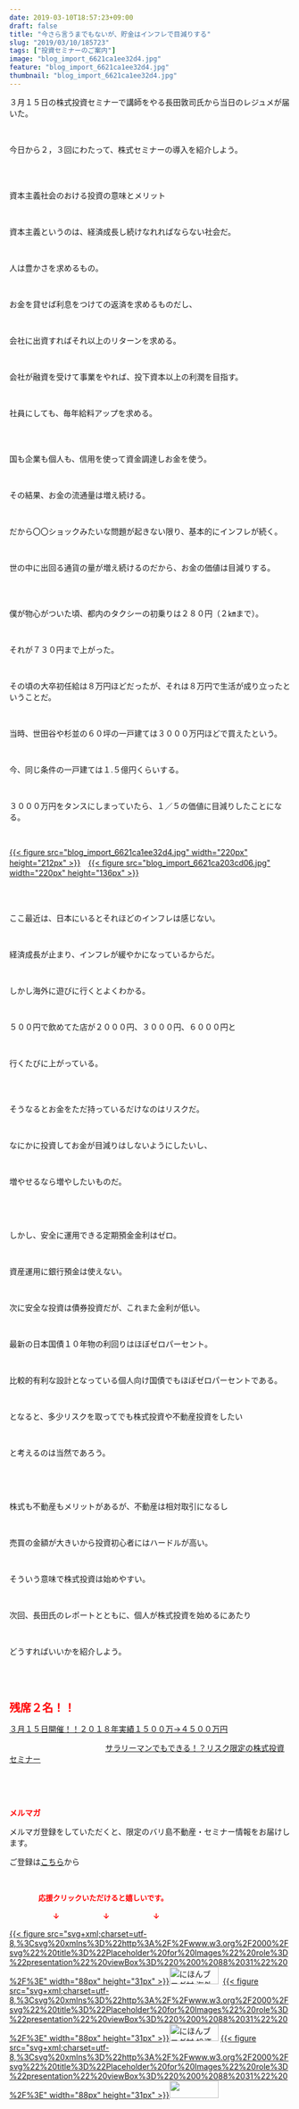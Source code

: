 ```yaml
---
date: 2019-03-10T18:57:23+09:00
draft: false
title: "今さら言うまでもないが、貯金はインフレで目減りする"
slug: "2019/03/10/185723"
tags: ["投資セミナーのご案内"]
image: "blog_import_6621ca1ee32d4.jpg"
feature: "blog_import_6621ca1ee32d4.jpg"
thumbnail: "blog_import_6621ca1ee32d4.jpg"
---
```

<p>３月１５日の株式投資セミナーで講師をやる長田敦司氏から当日のレジュメが届いた。</p><p> </p><p>今日から２，３回にわたって、株式セミナーの導入を紹介しよう。</p><p> </p><p><br/>資本主義社会のおける投資の意味とメリット</p><p> </p><p>資本主義というのは、経済成長し続けなれればならない社会だ。</p><p> </p><p>人は豊かさを求めるもの。</p><p> </p><p>お金を貸せば利息をつけての返済を求めるものだし、</p><p> </p><p>会社に出資すればそれ以上のリターンを求める。</p><p> </p><p>会社が融資を受けて事業をやれば、投下資本以上の利潤を目指す。</p><p> </p><p>社員にしても、毎年給料アップを求める。</p><p> </p><p><br/>国も企業も個人も、信用を使って資金調達しお金を使う。</p><p> </p><p>その結果、お金の流通量は増え続ける。</p><p> </p><p>だから〇〇ショックみたいな問題が起きない限り、基本的にインフレが続く。</p><p> </p><p>世の中に出回る通貨の量が増え続けるのだから、お金の価値は目減りする。</p><p> </p><p><br/>僕が物心がついた頃、都内のタクシーの初乗りは２８０円（２㎞まで）。</p><p> </p><p>それが７３０円まで上がった。</p><p> </p><p>その頃の大卒初任給は８万円ほどだったが、それは８万円で生活が成り立ったということだ。</p><p> </p><p>当時、世田谷や杉並の６０坪の一戸建ては３０００万円ほどで買えたという。</p><p> </p><p>今、同じ条件の一戸建ては１.５億円くらいする。</p><p> </p><p>３０００万円をタンスにしまっていたら、１／５の価値に目減りしたことになる。</p><p> </p><p><a href="blog_import_6621ca1ee32d4.jpg">{{< figure src="blog_import_6621ca1ee32d4.jpg" width="220px" height="212px" >}}</a>　<a href="blog_import_6621ca203cd06.jpg">{{< figure src="blog_import_6621ca203cd06.jpg" width="220px" height="136px" >}}</a></p><p> </p><p><br/>ここ最近は、日本にいるとそれほどのインフレは感じない。</p><p> </p><p>経済成長が止まり、インフレが緩やかになっているからだ。</p><p> </p><p>しかし海外に遊びに行くとよくわかる。</p><p> </p><p>５００円で飲めてた店が２０００円、３０００円、６０００円と</p><p> </p><p>行くたびに上がっている。</p><p> </p><p><br/>そうなるとお金をただ持っているだけなのはリスクだ。</p><p> </p><p>なにかに投資してお金が目減りはしないようにしたいし、</p><p> </p><p>増やせるなら増やしたいものだ。</p><p> </p><p> </p><p>しかし、安全に運用できる定期預金金利はゼロ。</p><p> </p><p>資産運用に銀行預金は使えない。</p><p> </p><p>次に安全な投資は債券投資だが、これまた金利が低い。</p><p> </p><p>最新の日本国債１０年物の利回りはほぼゼロパーセント。</p><p> </p><p>比較的有利な設計となっている個人向け国債でもほぼゼロパーセントである。</p><p> </p><p>となると、多少リスクを取ってでも株式投資や不動産投資をしたい</p><p> </p><p>と考えるのは当然であろう。</p><p> </p><p> </p><p>株式も不動産もメリットがあるが、不動産は相対取引になるし</p><p> </p><p>売買の金額が大きいから投資初心者にはハードルが高い。</p><p> </p><p>そういう意味で株式投資は始めやすい。</p><p> </p><p>次回、長田氏のレポートとともに、個人が株式投資を始めるにあたり</p><p> </p><p>どうすればいいかを紹介しよう。</p><p> </p><p> </p><p><span style="font-size: 1.4em;"><span style="font-weight: bold;"><span style="color: rgb(255, 0, 0);">残席２名！！</span></span></span></p><p><a href="https://ameblo.jp/baliclub/entry-12439962299.html" target="_blank">３月１５日開催！！</a><a href="https://ameblo.jp/baliclub/entry-12439962299.html" target="_blank">２０１８年実績１５００万→４５００万円</a>           </p><p>　　　　　　　　　　　　 <a href="https://ameblo.jp/baliclub/entry-12439962299.html" target="_blank">サラリーマンでもできる！？リスク限定の株式投資セミナー</a></p><p> </p><p> </p><p><span style="font-weight: bold;"><span style="color: rgb(255, 0, 0);">メルマガ</span></span></p><p>メルマガ登録をしていただくと、限定のバリ島不動産・セミナー情報をお届けします。</p><p>ご登録は<a href="f9eeVI" target="_blank">こちら</a>から</p><p style="text-align: center;"> </p><p><font color="#ff0000" size="2"><strong>　　　　応援クリックいただけると嬉しいです。</strong></font></p><p><font color="#ff0000" size="2"><strong>　　　　　　↓　　　　　　↓　　　　　　↓</strong></font></p><p><a href="ranking.html?p_cid=01260127" id="&amp;blogmura_banner">{{< figure src="svg+xml;charset=utf-8,%3Csvg%20xmlns%3D%22http%3A%2F%2Fwww.w3.org%2F2000%2Fsvg%22%20title%3D%22Placeholder%20for%20Images%22%20role%3D%22presentation%22%20viewBox%3D%220%200%2088%2031%22%20%2F%3E" width="88px" height="31px" >}}<noscript><img alt="にほんブログ村 海外生活ブログ バリ島情報へ" border="0" height="31" src="//overseas.blogmura.com/bali/img/bali88_31.gif" width="88"></noscript></a>  <a href="ranking.html?p_cid=01260127" id="&amp;blogmura_banner">{{< figure src="svg+xml;charset=utf-8,%3Csvg%20xmlns%3D%22http%3A%2F%2Fwww.w3.org%2F2000%2Fsvg%22%20title%3D%22Placeholder%20for%20Images%22%20role%3D%22presentation%22%20viewBox%3D%220%200%2088%2031%22%20%2F%3E" width="88px" height="31px" >}}<noscript><img alt="にほんブログ村 投資ブログ 不動産投資へ" border="0" height="31" src="//investment.blogmura.com/hudousantoushi/img/hudousantoushi88_31.gif" width="88"></noscript></a> <a href="link.php?1804582" title="人気ブログランキングへ">{{< figure src="svg+xml;charset=utf-8,%3Csvg%20xmlns%3D%22http%3A%2F%2Fwww.w3.org%2F2000%2Fsvg%22%20title%3D%22Placeholder%20for%20Images%22%20role%3D%22presentation%22%20viewBox%3D%220%200%2088%2031%22%20%2F%3E" width="88px" height="31px" >}}<noscript><img border="0" height="31" src="https://blog.with2.net/img/banner/banner_22.gif" width="88"></noscript></a></p><p> </p>

